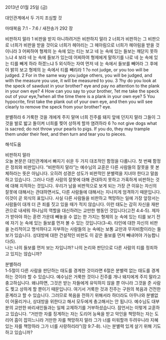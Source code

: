 2013년 01월 25일 (금)

대인관계에서 두 가지 조심할 것



마태복음 7:1 - 7:6 / 새찬송가 292 장


비판하지 말라
1 비판을 받지 아니하려거든 비판하지 말라 2 너희가 비판하는 그 비판으로 너희가 비판을 받을 것이요 너희가 헤아리는 그 헤아림으로 너희가 헤아림을 받을 것이니라 3 어찌하여 형제의 눈 속에 있는 티는 보고 네 눈 속에 있는 들보는 깨닫지 못하느냐 4 보라 네 눈 속에 들보가 있는데 어찌하여 형제에게 말하기를 나로 네 눈 속에 있는 티를 빼게 하라 하겠느냐 5 외식하는 자여 먼저 네 눈 속에서 들보를 빼어라 그 후에야 밝히 보고 형제의 눈 속에서 티를 빼리라
1 ?o not judge, or you too will be judged. 2 For in the same way you judge others, you will be judged, and with the measure you use, it will be measured to you. 3 ?hy do you look at the speck of sawdust in your brother? eye and pay no attention to the plank in your own eye? 4 How can you say to your brother, ?et me take the speck out of your eye,?when all the time there is a plank in your own eye? 5 You hypocrite, first take the plank out of your own eye, and then you will see clearly to remove the speck from your brother? eye.   

분별하라
6 거룩한 것을 개에게 주지 말며 너희 진주를 돼지 앞에 던지지 말라 그들이 그것을 발로 밟고 돌이켜 너희를 찢어 상하게 할까 염려하라
6 ?o not give dogs what is sacred; do not throw your pearls to pigs. If you do, they may trample them under their feet, and then turn and tear you to pieces.

해석도움





비판하지 말라  
오늘 본문은 대인관계에서 빠지기 쉬운 두 가지 대조적인 함정을 다룹니다. 첫 번째 함정은 정죄와 비판입니다. “비판하지 말라”는 예수님의 교훈은 다른 사람들의 잘못을 못 본 체하라는 뜻은 아닙니다. 오히려 성경은 성도가 비판적인 분별력을 지녀야 한다고 말씀하고 있습니다. 그러나 다른 사람의 잘못에 대해 관대하지 못하고 가혹하게 비판하는 것에 대해 지적하는 것입니다. 우리가 남을 비판적으로 보게 되는 가장 큰 이유는 자신의 잘못에 대해서는 관대하면서도, 다른 사람들에 대해서는 지나치게 엄격하기 때문입니다. 이것이 곧 외식의 표입니다. 사실 다른 사람들을 비판하고 책망하는 일에 가장 앞장서는 사람들이 대개 더 큰 죄를 짓고 있을 때가 적지 않습니다. 이런 태도는 감히 자신을 재판관으로 내세워 하나님의 역할을 대신하려는 교만한 행동인 것입니다(고전 4:4-5). 제자가 받아야 하는 훈련 가운데 빼놓을 수 없는 한 가지는 형제의 눈 속에 있는 티를 보기 전에 자기 눈 속에 있는 들보를 먼저 볼 수 있는 것입니다(3-4). 타인에 대한 자신의 비판을 논리적이고 명석하다고 자부하는 사람들의 눈 속에는 보통 교만과 무자비함이라는 들보가 있습니다. 상대방에 대한 건설적인 비판도 이 같은 들보를 먼저 빼내어야 가능합니다(5).  
나는 나의 들보를 먼저 보는 자입니까? 나의 논리와 판단으로 다른 사람의 티를 정죄하고 있지는 않습니까?

분별하라  
1-5절이 다른 사람을 판단하는 태도를 경계한 것이라면 6절은 분별력 없는 태도를 경계하는 것이라 할 수 있습니다. 예수님은 거룩한 것이나 진주를 개나 돼지에게 주지 말라고 충고하십니다. 왜냐하면, 그것은 받는 자들에게 유익하지 않을 뿐 아니라 그것을 준 사람도 찢고 상하게 할 뿐이기 때문입니다. 여기서 거룩한 것과 진주는 구원의 복음과 건전한 훈계라고 할 수 있습니다. 그러므로 복음을 전하기 위해서라 하더라도 아무나와 분별없이 어울리거나, 상대방을 위한다고 해서 모두에게 충고해서는 안 됩니다. 예수님도 대부분의 교만한 바리새인들과는 일체 교제하기를 거부하셨습니다. 잠언서는 이렇게 교훈하고 있습니다. “거만한 자를 징계하는 자는 도리어 능욕을 받고 악인을 책망하는 자는 도리어 흠이 잡히느니라 거만한 자를 책망하지 말라 그가 너를 미워할까 두려우니라 지혜 있는 자를 책망하라 그가 너를 사랑하리라”(잠 9:7-8).
나는 분별력 있게 살기 위해 기도하고 있습니까?
